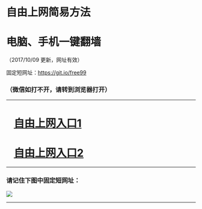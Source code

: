 ﻿# 自由上网简易方法

# 电脑、手机一键翻墙

（2017/10/09 更新，网址有效）

固定短网址：https://git.io/free99

### （微信如打不开，请转到浏览器打开）


***





# &nbsp;&nbsp; <a href="http://ft138665565.fwq-tz-1001.info/fwqtz01.html?t=100900124739 " target="_blank">自由上网入口1</a>
# &nbsp;&nbsp; <a href="http://ft1133912264.fwq-tz-1002.info/fwqtz02.html?t=10090011790 " target="_blank">自由上网入口2</a>
***

### 请记住下图中固定短网址：

<img src="https://s3-us-west-2.amazonaws.com/fwq-1001/yjfq-20170905okok.png" /> 


***

